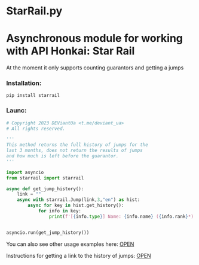 # StarRail.py

# Asynchronous module for working with API Honkai: Star Rail

At the moment it only supports counting guarantors and getting a jumps 

### Installation: 
```
pip install starrail
```

### Launc:

```py
# Copyright 2023 DEViantUa <t.me/deviant_ua>
# All rights reserved.

'''
This method returns the full history of jumps for the 
last 3 months, does not return the results of jumps 
and how much is left before the guarantor.
'''

import asyncio
from starrail import starrail

async def get_jump_history():
    link = ""
    async with starrail.Jump(link,3,"en") as hist:
        async for key in hist.get_history():
            for info in key:
                print(f'[{info.type}] Name: {info.name} ({info.rank}*) - {info.time.strftime("%d.%m.%Y %H:%M:%S")}')


asyncio.run(get_jump_history())
```

You can also see other usage examples here: [OPEN](https://github.com/DEViantUA/starrail.py/tree/main/Examples)

Instructions for getting a link to the history of jumps: [OPEN](https://github.com/DEViantUA/starrail.py/blob/main/Instruction.md)

